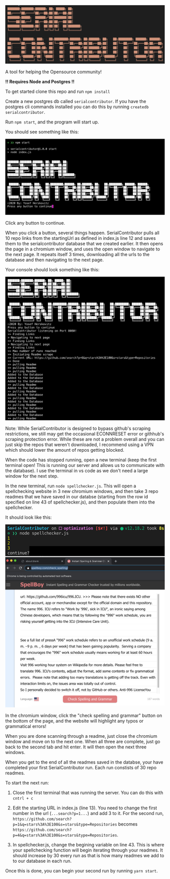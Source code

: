 <img alt="initialized" src="media/logo.png">

A tool for helping the Opensource community!

**!! Requires Node and Postgres !!**

To get started clone this repo and run `npm install`

Create a new postgres db called `serialcontributor`. If you have the postgres cli commands installed you can do this by running `createdb serialcontributor`.

Run `npm start`, and the program will start up.

You should see something like this:

<img alt="initialized" src="media/initialized.png">

Click any button to continue.

When you click a button, several things happen. SerialContributor pulls all 10 repo links from the startingUrl as defined in index.js line 12 and saves them
to the serialcontributor database that we created earlier. It then opens the page in a chromium window, and uses the open window to navigate to the next page. It
repeats itself 3 times, downloading all the urls to the database and then navigating to the next page.

Your console should look something like this:

<img alt="pulling-readmes" src="media/pulling-readmes.png">

Note: While SerialContributor is designed to bypass github's scraping restrictions, we still may get the occasional ECONNRESET error or githhub's scraping protection
error. While these are not a problem overall and you can just skip the repos that weren't downloaded, I recommend using a VPN which should lower the amount of repos
getting blocked.

When the code has stopped running, open a new terminal (keep the first terminal open! This is running our server and allows us to communicate with the database).
I use the terminal in vs code as we don't need a large window for the next step.

In the new terminal, run `node spellchecker.js`. This will open a spellchecking website in 3 new chromium windows, and then take 3 repo readmes that we have saved in
our databse (starting from the row id specified on line 43 of spellchecker.js), and then populate them into the spellchecker.

It should look like this:

<img alt="pulling-readmes" src="media/4.png">
<img alt="pulling-readmes" src="media/5.png">

In the chromium window, click the "check spelling and grammar" button on the bottom of the page, and the website will highlight any typos or grammatical errors!

When you are done scanning through a readme, just close the chromium window and move on to the next one. When all three are complete, just go back to the second tab
and hit enter. It will then open the next three windows.

When you get to the end of all the readmes saved in the databse, your have completed your first SerialContributor run. Each run constists of 30 repo readmes.

To start the next run:

1) Close the first terminal that was running the server. You can do this with `cntrl + c`

2) Edit the starting URL in index.js (line 13). You need to change the first number in the url (`...search?p=1...`) and add 3 to it. For the second run,
`https://github.com/search?p=1&q=stars%3A%3E100&s=stars&type=Repositories` becomes `https://github.com/search?p=4&q=stars%3A%3E100&s=stars&type=Repositories`.

3) In spellchecker.js, change the begining variable on line 43. This is where your spellchecking function will begin iterating through your readmes. It should increase
by 30 every run as that is how many readmes we add to to our database in each run.

Once this is done, you can begin your second run by running `yarn start`.



